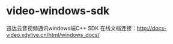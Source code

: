 # video-windows-sdk
迅达云音视频通讯windows端C++  SDK 
在线文档连接：http://docs-video.xdylive.cn/html/windows_docs/
